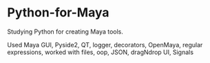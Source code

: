 # Python-for-Maya
Studying Python for creating Maya tools.

Used Maya GUI, Pyside2, QT, logger, decorators, OpenMaya, regular expressions, worked with files, oop, JSON, dragNdrop UI, Signals

